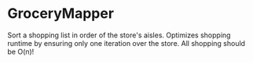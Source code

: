 # GroceryMapper
Sort a shopping list in order of the store's aisles.  Optimizes shopping runtime by ensuring only one iteration over the store.  All shopping should be O(n)!


